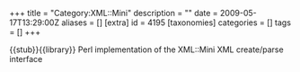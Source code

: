+++
title = "Category:XML::Mini"
description = ""
date = 2009-05-17T13:29:00Z
aliases = []
[extra]
id = 4195
[taxonomies]
categories = []
tags = []
+++

{{stub}}{{library}}
Perl implementation of the XML::Mini XML create/parse interface
